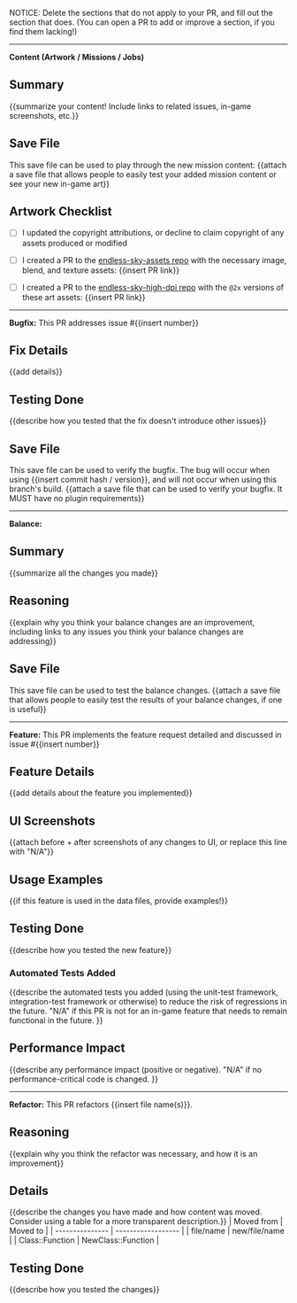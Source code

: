 NOTICE: Delete the sections that do not apply to your PR, and fill out the section that does.
(You can open a PR to add or improve a section, if you find them lacking!)

----------------------
**Content (Artwork / Missions / Jobs)**

## Summary
{{summarize your content! Include links to related issues, in-game screenshots, etc.}}

## Save File
This save file can be used to play through the new mission content:
{{attach a save file that allows people to easily test your added mission content or see your new in-game art}}

## Artwork Checklist
 - [ ] I updated the copyright attributions, or decline to claim copyright of any assets produced or modified
 - [ ] I created a PR to the [endless-sky-assets repo](https://github.com/endless-sky/endless-sky-assets) with the necessary image, blend, and texture assets: {{insert PR link}}
 - [ ] I created a PR to the [endless-sky-high-dpi repo](https://github.com/endless-sky/endless-sky-high-dpi) with the `@2x` versions of these art assets: {{insert PR link}}


-----------------------
**Bugfix:** This PR addresses issue #{{insert number}}

## Fix Details
{{add details}}

## Testing Done
{{describe how you tested that the fix doesn't introduce other issues}}

## Save File
This save file can be used to verify the bugfix. The bug will occur when using {{insert commit hash / version}}, and will not occur when using this branch's build.
{{attach a save file that can be used to verify your bugfix. It MUST have no plugin requirements}}


-----------------------
**Balance:**

## Summary
{{summarize all the changes you made}}

## Reasoning
{{explain why you think your balance changes are an improvement, including links to any issues you think your balance changes are addressing}}

## Save File
This save file can be used to test the balance changes.
{{attach a save file that allows people to easily test the results of your balance changes, if one is useful}}


-----------------------
**Feature:** This PR implements the feature request detailed and discussed in issue #{{insert number}}

## Feature Details
{{add details about the feature you implemented}}

## UI Screenshots
{{attach before + after screenshots of any changes to UI, or replace this line with "N/A"}}

## Usage Examples
{{if this feature is used in the data files, provide examples!}}

## Testing Done
{{describe how you tested the new feature}}

### Automated Tests Added
{{describe the automated tests you added (using the unit-test framework, integration-test framework or otherwise) to reduce the risk of regressions in the future. "N/A" if this PR is not for an in-game feature that needs to remain functional in the future. }}

## Performance Impact
{{describe any performance impact (positive or negative). "N/A" if no performance-critical code is changed. }}


-----------------------
**Refactor:** This PR refactors {{insert file name(s)}}.

## Reasoning
{{explain why you think the refactor was necessary, and how it is an improvement}}

## Details
{{describe the changes you have made and how content was moved. Consider using a table for a more transparent description.}}
| Moved from      | Moved to           |
| --------------- | ------------------ |
| file/name       | new/file/name      |
| Class::Function | NewClass::Function |

## Testing Done
{{describe how you tested the changes}}
